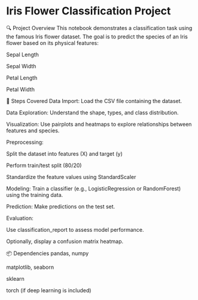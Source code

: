 # Iris Flower Classification Project
🔍 Project Overview
This notebook demonstrates a classification task using the famous Iris flower dataset. The goal is to predict the species of an Iris flower based on its physical features:

Sepal Length

Sepal Width

Petal Length

Petal Width

🧠 Steps Covered
Data Import: Load the CSV file containing the dataset.

Data Exploration: Understand the shape, types, and class distribution.

Visualization: Use pairplots and heatmaps to explore relationships between features and species.

Preprocessing:

Split the dataset into features (X) and target (y)

Perform train/test split (80/20)

Standardize the feature values using StandardScaler

Modeling: Train a classifier (e.g., LogisticRegression or RandomForest) using the training data.

Prediction: Make predictions on the test set.

Evaluation:

Use classification_report to assess model performance.

Optionally, display a confusion matrix heatmap.

📦 Dependencies
pandas, numpy

matplotlib, seaborn

sklearn

torch (if deep learning is included)
